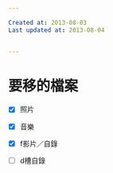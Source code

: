```yaml
---

Created at: 2013-08-03
Last updated at: 2013-08-04


---
```


# 要移的檔案


- [x] 照片
- [x] 音樂
- [x] f影片／自錄
- [ ] d槽自錄

